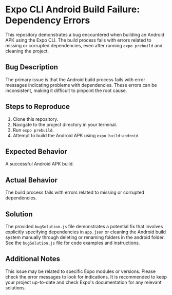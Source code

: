 # Expo CLI Android Build Failure: Dependency Errors

This repository demonstrates a bug encountered when building an Android APK using the Expo CLI. The build process fails with errors related to missing or corrupted dependencies, even after running `expo prebuild` and cleaning the project.

## Bug Description

The primary issue is that the Android build process fails with error messages indicating problems with dependencies. These errors can be inconsistent, making it difficult to pinpoint the root cause.

## Steps to Reproduce

1. Clone this repository.
2. Navigate to the project directory in your terminal.
3. Run `expo prebuild`.
4. Attempt to build the Android APK using `expo build:android`.

## Expected Behavior
A successful Android APK build.

## Actual Behavior
The build process fails with errors related to missing or corrupted dependencies.

## Solution
The provided `bugSolution.js` file demonstrates a potential fix that involves explicitly specifying dependencies in `app.json` or cleaning the Android build system manually through deleting or renaming folders in the android folder. See the `bugSolution.js` file for code examples and instructions.

## Additional Notes
This issue may be related to specific Expo modules or versions. Please check the error messages to look for indications.  It is recommended to keep your project up-to-date and check Expo's documentation for any relevant solutions.